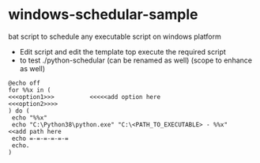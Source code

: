 # windows-schedular-sample
bat script to schedule any executable script on windows platform

* Edit script and edit the template top execute the required script
* to test ./python-schedular (can be renamed as well) (scope to enhance as well)

```
@echo off
for %%x in (
<<<option1>>>          <<<<<add option here
<<<option2>>>>
) do (
 echo "%%x"
 echo "C:\Python38\python.exe" "C:\<PATH_TO_EXECUTABLE> - %%x"     <<add path here
 echo =-=-=-=-=-=
 echo.
)
```